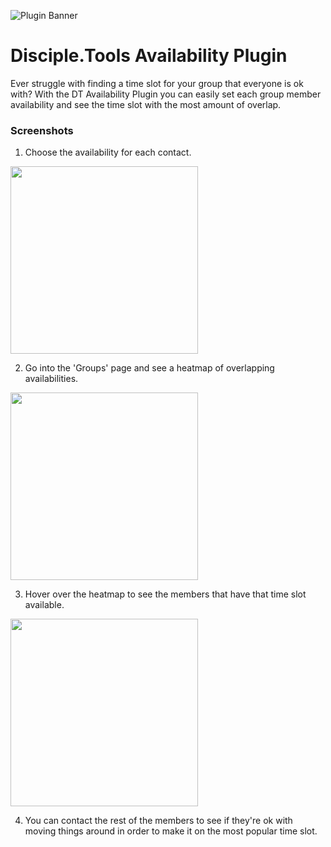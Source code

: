![Plugin Banner](https://raw.githubusercontent.com/prykon/disciple-tools-availability-plugin/master/assets/availability-plugin-banner.png)
# Disciple.Tools Availability Plugin
Ever struggle with finding a time slot for your group that everyone is ok with? With the DT Availability Plugin you can easily set each group member availability and see the time slot with the most amount of overlap.


### Screenshots
1. Choose the availability for each contact.
<img src="https://raw.githubusercontent.com/prykon/disciple-tools-availability-plugin/master/assets/screen0.png" width="300">

2. Go into the 'Groups' page and see a heatmap of overlapping availabilities.
<img src="https://raw.githubusercontent.com/prykon/disciple-tools-availability-plugin/master/assets/screen1.png" width="300">

3. Hover over the heatmap to see the members that have that time slot available.
<img src="https://raw.githubusercontent.com/prykon/disciple-tools-availability-plugin/master/assets/screen2.png" width="300">

4. You can contact the rest of the members to see if they're ok with moving things around in order to make it on the most popular time slot.
